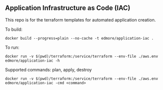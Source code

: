 ## Application Infrastructure as Code (IAC)

This repo is for the terraform templates for automated application creation.

To build:

`docker build --progress=plain --no-cache -t edmore/application-iac .`

To run:

`docker run -v $(pwd)/terraform:/service/terraform --env-file ./aws.env edmore/application-iac -h`

Supported commands: plan, apply, destroy

`docker run -v $(pwd)/terraform:/service/terraform --env-file ./aws.env edmore/application-iac -cmd <command>`
